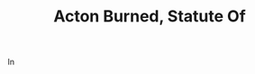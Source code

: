 ---
title: Acton Burned, Statute Of
letter: A
permalink: "/definitions/acton-burned-statute-of.html"
body: In
published_at: '2018-07-07'
source: Black's Law Dictionary
layout: post
---